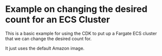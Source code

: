 # Example on changing the desired count for an ECS Cluster

This is a basic example for using the CDK to put up a Fargate ECS cluster that we can change the desired count for.

It just uses the default Amazon image.
